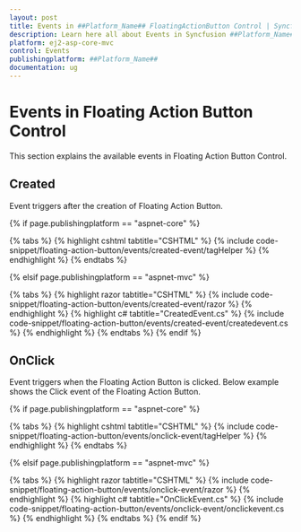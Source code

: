 ```yaml
---
layout: post
title: Events in ##Platform_Name## FloatingActionButton Control | Syncfusion
description: Learn here all about Events in Syncfusion ##Platform_Name## FloatingActionButton control of Syncfusion Essential JS 2 and more.
platform: ej2-asp-core-mvc
control: Events
publishingplatform: ##Platform_Name##
documentation: ug
---
```


# Events in Floating Action Button Control

This section explains the available events in Floating Action Button Control.

## Created

Event triggers after the creation of Floating Action Button.

{% if page.publishingplatform == "aspnet-core" %}

{% tabs %}
{% highlight cshtml tabtitle="CSHTML" %}
{% include code-snippet/floating-action-button/events/created-event/tagHelper %}
{% endhighlight %}
{% endtabs %}

{% elsif page.publishingplatform == "aspnet-mvc" %}

{% tabs %}
{% highlight razor tabtitle="CSHTML" %}
{% include code-snippet/floating-action-button/events/created-event/razor %}
{% endhighlight %}
{% highlight c# tabtitle="CreatedEvent.cs" %}
{% include code-snippet/floating-action-button/events/created-event/createdevent.cs %}
{% endhighlight %}
{% endtabs %}
{% endif %}

## OnClick

Event triggers when the Floating Action Button is clicked. Below example shows the Click event of the Floating Action Button.

{% if page.publishingplatform == "aspnet-core" %}

{% tabs %}
{% highlight cshtml tabtitle="CSHTML" %}
{% include code-snippet/floating-action-button/events/onclick-event/tagHelper %}
{% endhighlight %}
{% endtabs %}

{% elsif page.publishingplatform == "aspnet-mvc" %}

{% tabs %}
{% highlight razor tabtitle="CSHTML" %}
{% include code-snippet/floating-action-button/events/onclick-event/razor %}
{% endhighlight %}
{% highlight c# tabtitle="OnClickEvent.cs" %}
{% include code-snippet/floating-action-button/events/onclick-event/onclickevent.cs %}
{% endhighlight %}
{% endtabs %}
{% endif %}
